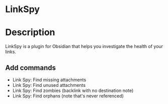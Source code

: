 # LinkSpy

# Description
LinkSpy is a plugin for Obsidian that helps you investigate the health of your links.

## Add commands
- Link Spy: Find missing attachments 
- Link Spy: Find unused attachments 
- Link Spy: Find zombies (backlink with no destination note)
- Link Spy: Find orphans (note that's never referenced)